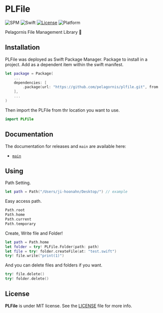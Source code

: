 # PLFile

![SPM](https://img.shields.io/badge/SPM-compatible-brightgreen.svg)
![Swift](https://img.shields.io/badge/Swift-5.7-orange.svg)
[![License](https://img.shields.io/github/license/pelagornis/PLFile)](https://github.com/pelagornis/PLFile/blob/main/LICENSE)
![Platform](https://img.shields.io/badge/platforms-macOS%2010.5-red)

Pelagornis File Management Library 📁

## Installation
PLFile was deployed as Swift Package Manager. Package to install in a project. Add as a dependent item within the swift manifest.
```swift
let package = Package(
    ...
    dependencies: [
        .package(url: "https://github.com/pelagornis/plfile.git", from: "1.0.3")
    ],
    ...
)
```
Then import the PLFile from thr location you want to use.

```swift
import PLFile
```

## Documentation
The documentation for releases and ``main`` are available here:
- [``main``](https://pelagornis.github.io/plfile/main/documentation/plfile)


## Using

Path Setting.
```swift
let path = Path("/Users/ji-hoonahn/Desktop/") // example
```

Easy access path.
```swift
Path.root
Path.home
Path.current
Path.temporary
```

Create, Write file and Folder!
```swift
let path = Path.home
let folder = try! PLFile.Folder(path: path)
let file = try! folder.createFile(at: "test.swift")
try! file.write("print(1)")
```

And you can delete files and folders if you want.

```swift
try! file.delete()
try! folder.delete()
```

## License
**PLFile** is under MIT license. See the [LICENSE](LICENSE) file for more info.
